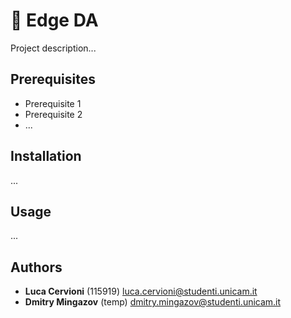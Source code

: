 # :page_facing_up: Edge DA
Project description...

## Prerequisites
- Prerequisite 1
- Prerequisite 2
- ...

## Installation
...
## Usage
...
## Authors
- **Luca Cervioni** (115919)
luca.cervioni@studenti.unicam.it
- **Dmitry Mingazov** (temp)
dmitry.mingazov@studenti.unicam.it
